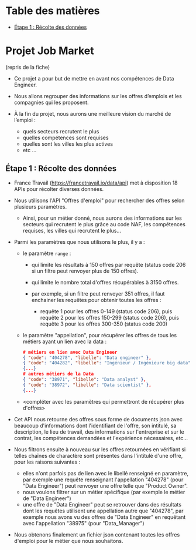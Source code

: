 # Table des matières

- [Étape 1 : Récolte des données](#étape-1--récolte-des-données)


# Projet Job Market


(repris de la fiche)

- Ce projet a pour but de mettre en avant nos compétences de Data Engineer.

- Nous allons regrouper des informations sur les offres d’emplois et les compagnies qui les proposent.

- À la fin du projet, nous aurons une meilleure vision du marché de l’emploi :
  - quels secteurs recrutent le plus
  - quelles compétences sont requises
  - quelles sont les villes les plus actives
  - etc …



## Étape 1 : Récolte des données

- France Travail (https://francetravail.io/data/api) met à disposition 18 APIs pour récolter diverses données.
- Nous utilisons l'API "Offres d'emploi" pour rechercher des offres selon plusieurs paramètres.
  - Ainsi, pour un métier donné, nous aurons des informations sur les secteurs qui recrutent le plus grâce au code NAF, les compétences requises, les villes qui recrutent le plus...

- Parmi les paramètres que nous utilisons le plus, il y a :

  - le paramètre `range` :
    - qui limite les résultats à 150 offres par requête (status code 206 si un filtre peut renvoyer plus de 150 offres).
    - qui limite le nombre total d'offres récupérables à 3150 offres.

    - par exemple, si un filtre peut renvoyer 351 offres, il faut enchainer les requêtes pour obtenir toutes les offres :
      - requête 1 pour les offres 0-149 (status code 206), puis requête 2 pour les offres 150-299 (status code 206), puis requête 3 pour les offres 300-350 (status code 200)

  - le paramètre "appellation", pour récupérer les offres de tous les métiers ayant un lien avec la data :

    ```json
    # métiers en lien avec Data Engineer
    { "code": "404278", "libelle": "Data engineer" },
    { "code": "404282", "libelle": "Ingénieur / Ingénieure big data" },
    {...}
    # autres métiers de la Data
    { "code": "38971", "libelle": "Data analyst" },
    { "code": "38972", "libelle": "Data scientist" },
    {...}
    ```
  - <compléter avec les paramètres qui permettront de récupérer plus d'offres>

- Cet API nous retourne des offres sous forme de documents json avec beaucoup d'informations dont l'identifiant de l'offre, son intitulé, sa description, le lieu de travail, des informations sur l'entreprise et sur le contrat, les compétences demandées et l'expérience nécessaires, etc...

- Nous filtrons ensuite à nouveau sur les offres retournées en vérifiant si telles chaînes de charactère sont présentes dans l'intitulé d'une offre, pour les raisons suivantes :
  - elles n'ont parfois pas de lien avec le libellé renseigné en paramètre, par exemple une requête renseignant l'appellation "404278" (pour "Data Engineer") peut renvoyer une offre telle que "Product Owner".
  - nous voulons filtrer sur un métier spécifique (par exemple le métier de "Data Engineer")
  - une offre de "Data Engineer" peut se retrouver dans des résultats dont les requêtes utilisent une appellation autre que "404278", par exemple nous avons vu des offres de "Data Engineer" en requêtant avec l'appellation "38975" (pour "Data_Manager")

- Nous obtenons finalement un fichier json contenant toutes les offres d'emploi pour le métier que nous souhaitons.